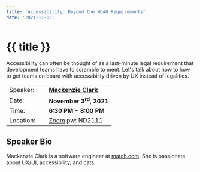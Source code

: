 ```yaml
---
title: 'Accessibility: Beyond the WCAG Requirements'
date: '2021-11-03'
---
```

# {{ title }}

<p>Accessibility can often be thought of as a last-minute legal requirement that development teams have to scramble to meet. Let's talk about how to how to get teams on board with accessibility driven by UX instead of legalities.</p>

<table border="0">
    <tbody>
        <tr>
            <td>Speaker:</td>
            <td>&nbsp;</td>
            <td><a href="https://www.linkedin.com/in/clarkmackenzieb/" rel="noopener noreferrer" target="_blank"><b>Mackenzie Clark</b></a></td>
        </tr>
        <tr>
            <td>Date:</td>
            <td>&nbsp;</td>
            <td><b>November 3<sup>rd</sup>, 2021</b></td>
        </tr>
        <tr>
            <td valign="top">Time:</td>
            <td>&nbsp;</td>
            <td><b>6:30 PM - 8:00 PM</b></td>
        </tr>
        <tr>
            <td valign="top">Location:</td>
            <td>&nbsp;</td>
            <td><a title="Location" rel="noopener noreferrer" target="_blank" href="https://match.zoom.us/j/93566960000">Zoom</a> pw: ND2111</td>
        </tr>
    </tbody>
</table>

<h2>Speaker Bio</h2>

<p>Mackenzie Clark is a software engineer at <a title="match.com" rel="noopener noreferrer" target="_blank" href="https://match.com">match.com</a>. She is passionate about UX/UI, accessibility, and cats.</p>
